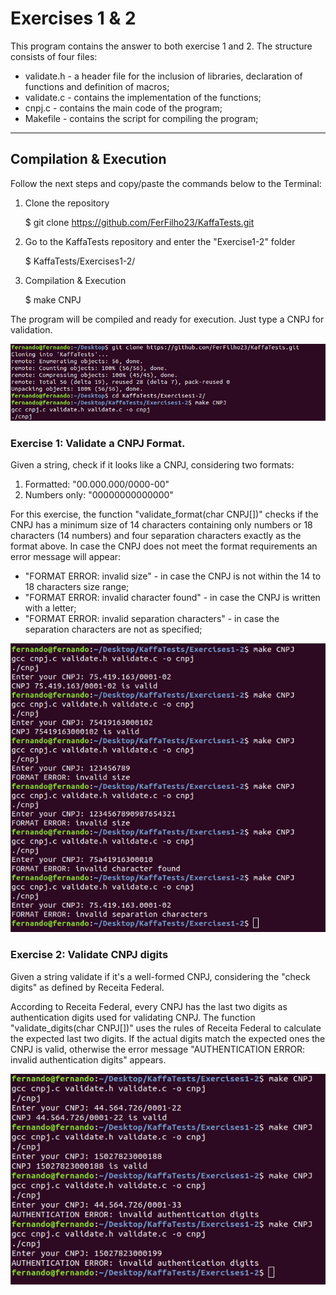 # Exercises 1 & 2

This program contains the answer to both exercise 1 and 2. The structure consists of four files:
* validate.h - a header file  for the inclusion of libraries, declaration of functions and definition of macros;
* validate.c - contains the implementation of the functions;
* cnpj.c -  contains the main code of the program;
* Makefile - contains the script for compiling the program;
----------------------------------------------------------------------------------------------------------------------
## Compilation & Execution

Follow the next steps and copy/paste the commands below to the Terminal:

1.  Clone the repository
      
      $  git clone https://github.com/FerFilho23/KaffaTests.git
   
2.  Go to the KaffaTests repository and enter the "Exercise1-2" folder
      
      $ KaffaTests/Exercises1-2/

3.  Compilation & Execution

      $ make CNPJ
      
The program will be compiled and ready for execution. Just type a CNPJ for validation.

![Compile&Execute](https://github.com/FerFilho23/KaffaTests/blob/main/Exercises1-2/img/Compile%26Execute.png)
      
### Exercise 1: Validate a CNPJ Format.

Given a string, check if it looks like a CNPJ, considering two formats:

1. Formatted: "00.000.000/0000-00"
2. Numbers only: "00000000000000"

For this exercise, the function "validate_format(char CNPJ[])" checks if the CNPJ has a minimum size of 14 characters containing only numbers or 18 characters (14 numbers) and four separation characters exactly as the format above. In case the CNPJ does not meet the format requirements an error message will appear:

* "FORMAT ERROR: invalid size" - in case the CNPJ is not within the 14 to 18 characters size range;
* "FORMAT ERROR: invalid character found" - in case the CNPJ is written with a letter;
* "FORMAT ERROR: invalid separation characters" - in case the separation characters are not as specified;

![Ex1](https://github.com/FerFilho23/KaffaTests/blob/main/Exercises1-2/img/Ex1.png)

### Exercise 2: Validate CNPJ digits

Given a string validate if it's a well-formed CNPJ, considering the "check digits" as defined by Receita Federal.

According to Receita Federal, every CNPJ has the last two digits as authentication digits used for validating CNPJ. The function "validate_digits(char CNPJ[])" uses the rules of Receita Federal to calculate the expected last two digits. If the actual digits match the expected ones the CNPJ is valid, otherwise the error message "AUTHENTICATION ERROR: invalid authentication digits" appears.

![Ex2](https://github.com/FerFilho23/KaffaTests/blob/main/Exercises1-2/img/Ex2.png)
